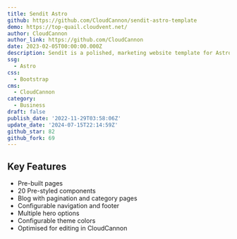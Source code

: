 ```yaml
---
title: Sendit Astro
github: https://github.com/CloudCannon/sendit-astro-template
demo: https://top-quail.cloudvent.net/
author: CloudCannon
author_link: https://github.com/CloudCannon
date: 2023-02-05T00:00:00.000Z
description: Sendit is a polished, marketing website template for Astro
ssg:
  - Astro
css:
  - Bootstrap
cms:
  - CloudCannon
category:
  - Business
draft: false
publish_date: '2022-11-29T03:58:06Z'
update_date: '2024-07-15T22:14:59Z'
github_star: 82
github_fork: 69
---
```


## Key Features

- Pre-built pages
- 20 Pre-styled components
- Blog with pagination and category pages
- Configurable navigation and footer
- Multiple hero options
- Configurable theme colors
- Optimised for editing in CloudCannon
